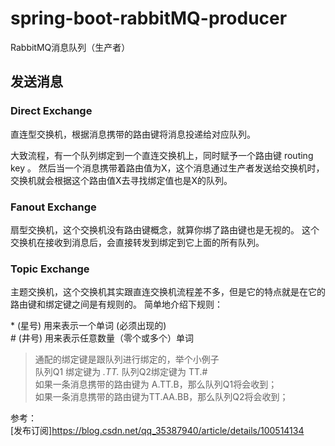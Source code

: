 # spring-boot-rabbitMQ-producer

RabbitMQ消息队列（生产者）

## 发送消息

### Direct Exchange 

直连型交换机，根据消息携带的路由键将消息投递给对应队列。

大致流程，有一个队列绑定到一个直连交换机上，同时赋予一个路由键 routing key 。
然后当一个消息携带着路由值为X，这个消息通过生产者发送给交换机时，交换机就会根据这个路由值X去寻找绑定值也是X的队列。

### Fanout Exchange

扇型交换机，这个交换机没有路由键概念，就算你绑了路由键也是无视的。 这个交换机在接收到消息后，会直接转发到绑定到它上面的所有队列。

### Topic Exchange

主题交换机，这个交换机其实跟直连交换机流程差不多，但是它的特点就是在它的路由键和绑定键之间是有规则的。
简单地介绍下规则：

\*  (星号) 用来表示一个单词 (必须出现的)  
\#  (井号) 用来表示任意数量（零个或多个）单词

> 通配的绑定键是跟队列进行绑定的，举个小例子  
队列Q1 绑定键为 *.TT.*          队列Q2绑定键为  TT.#  
如果一条消息携带的路由键为 A.TT.B，那么队列Q1将会收到；  
如果一条消息携带的路由键为TT.AA.BB，那么队列Q2将会收到；




参考：  
[发布订阅]<https://blog.csdn.net/qq_35387940/article/details/100514134>

